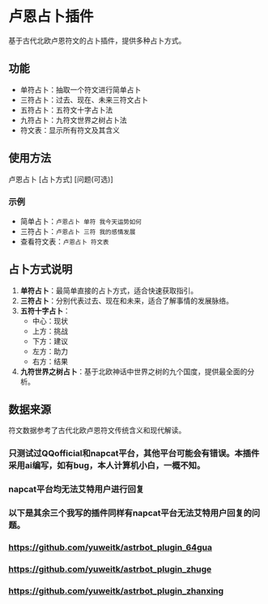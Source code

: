 # 卢恩占卜插件

基于古代北欧卢恩符文的占卜插件，提供多种占卜方式。

## 功能

- 单符占卜：抽取一个符文进行简单占卜
- 三符占卜：过去、现在、未来三符文占卜
- 五符占卜：五符文十字占卜法
- 九符占卜：九符文世界之树占卜法
- 符文表：显示所有符文及其含义

## 使用方法
卢恩占卜 [占卜方式] [问题(可选)]


### 示例

- 简单占卜：`卢恩占卜 单符 我今天运势如何`
- 三符占卜：`卢恩占卜 三符 我的感情发展`
- 查看符文表：`卢恩占卜 符文表`

## 占卜方式说明

1. **单符占卜**：最简单直接的占卜方式，适合快速获取指引。
2. **三符占卜**：分别代表过去、现在和未来，适合了解事情的发展脉络。
3. **五符十字占卜**：
   - 中心：现状
   - 上方：挑战
   - 下方：建议
   - 左方：助力
   - 右方：结果
4. **九符世界之树占卜**：基于北欧神话中世界之树的九个国度，提供最全面的分析。

## 数据来源

符文数据参考了古代北欧卢恩符文传统含义和现代解读。
### 只测试过QQofficial和napcat平台，其他平台可能会有错误。本插件采用ai编写，如有bug，本人计算机小白，一概不知。
### napcat平台均无法艾特用户进行回复
### 以下是其余三个我写的插件同样有napcat平台无法艾特用户回复的问题。
### https://github.com/yuweitk/astrbot_plugin_64gua
### https://github.com/yuweitk/astrbot_plugin_zhuge
### https://github.com/yuweitk/astrbot_plugin_zhanxing